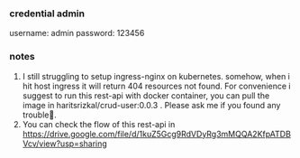 ### credential admin
username: admin
password: 123456

### notes
1. I still struggling to setup ingress-nginx on kubernetes. somehow, when i hit host ingress it will return 404 resources not found. For convenience i suggest to run this rest-api with docker container, you can pull the image in haritsrizkal/crud-user:0.0.3 . Please ask me if you found any trouble🙂.
2. You can check the flow of this rest-api in https://drive.google.com/file/d/1kuZ5Gcg9RdVDyRg3mMQQA2KfpATDBVcv/view?usp=sharing